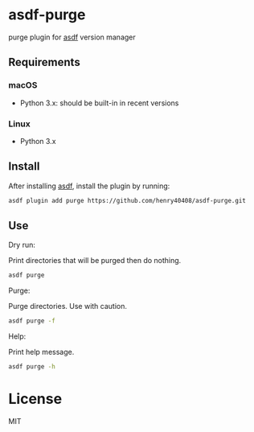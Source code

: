# asdf-purge

purge plugin for [asdf](https://github.com/asdf-vm/asdf) version manager

## Requirements

### macOS

* Python 3.x: should be built-in in recent versions

### Linux

* Python 3.x

## Install

After installing [asdf](https://github.com/asdf-vm/asdf), install the plugin by running:

```bash
asdf plugin add purge https://github.com/henry40408/asdf-purge.git 
```

## Use

Dry run:

Print directories that will be purged then do nothing.

```bash
asdf purge
```

Purge:

Purge directories. Use with caution.

```bash
asdf purge -f
```

Help:

Print help message.

```bash
asdf purge -h
```

# License

MIT
